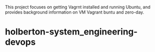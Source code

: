  This project focuses on getting Vagrnt installed and running Ubuntu, and provides background information on VM Vagrant buntu and zero-day.
# holberton-system_engineering-devops
